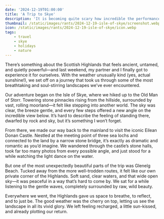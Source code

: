 ```yaml
---
date: '2024-12-19T01:00:00'
title: 'A Trip to Skye'
description: 'It is becoming quite scary how incredible the performance of image generation is of modern LLMs.'
thumbnail: /static/images/rants/2024-12-19-isle-of-skye/screenshot.webp
icon: /static/images/rants/2024-12-19-isle-of-skye/icon.webp
tags:
    - travel
    - skye
    - holidays
    - nature
---
```


There’s something about the Scottish Highlands that feels ancient, untamed, and quietly
powerful—and last weekend, my partner and I finally got to experience it for ourselves. With the
weather unusually kind (yes, actual sunshine!), we set off on a journey that took us through some
of the most breathtaking and soul-stirring landscapes we’ve ever encountered.

Our adventure began on the Isle of Skye, where we hiked up to the Old Man of Storr. Towering stone
pinnacles rising from the hillside, surrounded by vast, rolling moorland—it felt like stepping into
another world. The sky was clear, the breeze gentle, and every few steps offered a new angle on the
incredible view below. It’s hard to describe the feeling of standing there, dwarfed by rock and
sky, but it’s something I won’t forget.

From there, we made our way back to the mainland to visit the iconic Eilean Donan Castle. Nestled
at the meeting point of three sea lochs and connected to the land by a narrow stone bridge, it’s
exactly as dramatic and romantic as you’d imagine. We wandered through the castle’s stone halls,
took far too many photos from every possible angle, and just stood for a while watching the light
dance on the water.

But one of the most unexpectedly beautiful parts of the trip was Glenelg Beach. Tucked away from
the more well-trodden routes, it felt like our own private corner of the Highlands. Soft sand,
clear waters, and that wide open sky—it was peaceful in a way that’s hard to come by. We sat for a
while listening to the gentle waves, completely surrounded by raw, wild beauty.

Everywhere we went, the Highlands gave us space to breathe, to reflect, and to just be. The good
weather was the cherry on top, letting us see the landscape in all its vivid glory. We left feeling
recharged, a little sun-kissed, and already plotting our return.